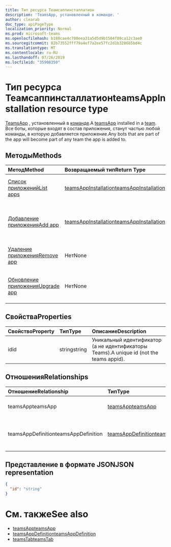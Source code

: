 ```yaml
---
title: Тип ресурса Теамсаппинсталлатион
description: 'TeamsApp, установленный в команде. '
author: clearab
doc_type: apiPageType
localization_priority: Normal
ms.prod: microsoft-teams
ms.openlocfilehash: b180cae4c700eea31a5d5d9b1504f09ca12c3ae0
ms.sourcegitcommit: 82b73552fff79a4ef7a2ee57fc2d1b3286b5bd4c
ms.translationtype: MT
ms.contentlocale: ru-RU
ms.lasthandoff: 07/26/2019
ms.locfileid: "35908350"
---
```

# <a name="teamsappinstallation-resource-type"></a><span data-ttu-id="5dd83-103">Тип ресурса Теамсаппинсталлатион</span><span class="sxs-lookup"><span data-stu-id="5dd83-103">teamsAppInstallation resource type</span></span>

<span data-ttu-id="5dd83-104">[TeamsApp](teamsapp.md) , установленный в [команде](team.md).</span><span class="sxs-lookup"><span data-stu-id="5dd83-104">A [teamsApp](teamsapp.md) installed in a [team](team.md).</span></span> <span data-ttu-id="5dd83-105">Все боты, которые входят в состав приложения, станут частью любой команды, в которую добавляется приложение.</span><span class="sxs-lookup"><span data-stu-id="5dd83-105">Any bots that are part of the app will become part of any team the app is added to.</span></span>

## <a name="methods"></a><span data-ttu-id="5dd83-106">Методы</span><span class="sxs-lookup"><span data-stu-id="5dd83-106">Methods</span></span>

| <span data-ttu-id="5dd83-107">Метод</span><span class="sxs-lookup"><span data-stu-id="5dd83-107">Method</span></span>       | <span data-ttu-id="5dd83-108">Возвращаемый тип</span><span class="sxs-lookup"><span data-stu-id="5dd83-108">Return Type</span></span>  |<span data-ttu-id="5dd83-109">Описание</span><span class="sxs-lookup"><span data-stu-id="5dd83-109">Description</span></span>|
|:---------------|:--------|:----------|
|[<span data-ttu-id="5dd83-110">Список приложений</span><span class="sxs-lookup"><span data-stu-id="5dd83-110">List apps</span></span>](../api/teamsappinstallation-list.md) | [<span data-ttu-id="5dd83-111">teamsAppInstallation</span><span class="sxs-lookup"><span data-stu-id="5dd83-111">teamsAppInstallation</span></span>](teamsappinstallation.md) | <span data-ttu-id="5dd83-112">Список приложений, установленных в команде.</span><span class="sxs-lookup"><span data-stu-id="5dd83-112">Lists apps installed in a team.</span></span>|
|[<span data-ttu-id="5dd83-113">Добавление приложения</span><span class="sxs-lookup"><span data-stu-id="5dd83-113">Add app</span></span>](../api/teamsappinstallation-add.md) | [<span data-ttu-id="5dd83-114">teamsAppInstallation</span><span class="sxs-lookup"><span data-stu-id="5dd83-114">teamsAppInstallation</span></span>](teamsappinstallation.md) | <span data-ttu-id="5dd83-115">Добавляет (устанавливает) приложение в команду.</span><span class="sxs-lookup"><span data-stu-id="5dd83-115">Adds (installs) an app to a team.</span></span>|
|[<span data-ttu-id="5dd83-116">Удаление приложения</span><span class="sxs-lookup"><span data-stu-id="5dd83-116">Remove app</span></span>](../api/teamsappinstallation-delete.md) | <span data-ttu-id="5dd83-117">Нет</span><span class="sxs-lookup"><span data-stu-id="5dd83-117">None</span></span> | <span data-ttu-id="5dd83-118">Удаляет приложение из команды.</span><span class="sxs-lookup"><span data-stu-id="5dd83-118">Removes (uninstalls) an app from a team.</span></span>|
|[<span data-ttu-id="5dd83-119">Обновление приложения</span><span class="sxs-lookup"><span data-stu-id="5dd83-119">Upgrade app</span></span>](../api/teamsappinstallation-upgrade.md) | <span data-ttu-id="5dd83-120">Нет</span><span class="sxs-lookup"><span data-stu-id="5dd83-120">None</span></span> | <span data-ttu-id="5dd83-121">Обновление до последней версии приложения.</span><span class="sxs-lookup"><span data-stu-id="5dd83-121">Upgrades to the latest version of the app.</span></span>|

## <a name="properties"></a><span data-ttu-id="5dd83-122">Свойства</span><span class="sxs-lookup"><span data-stu-id="5dd83-122">Properties</span></span>

| <span data-ttu-id="5dd83-123">Свойство</span><span class="sxs-lookup"><span data-stu-id="5dd83-123">Property</span></span>            | <span data-ttu-id="5dd83-124">Тип</span><span class="sxs-lookup"><span data-stu-id="5dd83-124">Type</span></span>     | <span data-ttu-id="5dd83-125">Описание</span><span class="sxs-lookup"><span data-stu-id="5dd83-125">Description</span></span> |
|:------------------- |:-------- |:----------- |
| <span data-ttu-id="5dd83-126">id</span><span class="sxs-lookup"><span data-stu-id="5dd83-126">id</span></span>                  | <span data-ttu-id="5dd83-127">string</span><span class="sxs-lookup"><span data-stu-id="5dd83-127">string</span></span>   | <span data-ttu-id="5dd83-128">Уникальный идентификатор (а не идентификаторы Teams).</span><span class="sxs-lookup"><span data-stu-id="5dd83-128">A unique id (not the teams appid).</span></span> |

## <a name="relationships"></a><span data-ttu-id="5dd83-129">Отношения</span><span class="sxs-lookup"><span data-stu-id="5dd83-129">Relationships</span></span>

| <span data-ttu-id="5dd83-130">Отношение</span><span class="sxs-lookup"><span data-stu-id="5dd83-130">Relationship</span></span>   | <span data-ttu-id="5dd83-131">Тип</span><span class="sxs-lookup"><span data-stu-id="5dd83-131">Type</span></span>    | <span data-ttu-id="5dd83-132">Описание</span><span class="sxs-lookup"><span data-stu-id="5dd83-132">Description</span></span> |
|:---------------|:--------|:----------|
|<span data-ttu-id="5dd83-133">teamsApp</span><span class="sxs-lookup"><span data-stu-id="5dd83-133">teamsApp</span></span>|[<span data-ttu-id="5dd83-134">teamsApp</span><span class="sxs-lookup"><span data-stu-id="5dd83-134">teamsApp</span></span>](teamsapp.md)| <span data-ttu-id="5dd83-135">Установленное приложение.</span><span class="sxs-lookup"><span data-stu-id="5dd83-135">The app that is installed.</span></span> |
|<span data-ttu-id="5dd83-136">teamsAppDefinition</span><span class="sxs-lookup"><span data-stu-id="5dd83-136">teamsAppDefinition</span></span>|[<span data-ttu-id="5dd83-137">teamsAppDefinition</span><span class="sxs-lookup"><span data-stu-id="5dd83-137">teamsAppDefinition</span></span>](teamsappdefinition.md)| <span data-ttu-id="5dd83-138">Сведения о данной версии приложения.</span><span class="sxs-lookup"><span data-stu-id="5dd83-138">The details of this version of the app.</span></span> |

## <a name="json-representation"></a><span data-ttu-id="5dd83-139">Представление в формате JSON</span><span class="sxs-lookup"><span data-stu-id="5dd83-139">JSON representation</span></span>

<!-- {
  "blockType": "resource",
  "@odata.type": "microsoft.graph.teamsAppInstallation",
  "baseType": "microsoft.graph.entity"
}-->

```json
{
  "id": "string"
}
```

# <a name="see-also"></a><span data-ttu-id="5dd83-140">См. также</span><span class="sxs-lookup"><span data-stu-id="5dd83-140">See also</span></span>

- [<span data-ttu-id="5dd83-141">teamsApp</span><span class="sxs-lookup"><span data-stu-id="5dd83-141">teamsApp</span></span>](teamsapp.md)
- [<span data-ttu-id="5dd83-142">teamsAppDefinition</span><span class="sxs-lookup"><span data-stu-id="5dd83-142">teamsAppDefinition</span></span>](teamsappdefinition.md)
- [<span data-ttu-id="5dd83-143">teamsTab</span><span class="sxs-lookup"><span data-stu-id="5dd83-143">teamsTab</span></span>](../resources/teamstab.md)

<!-- uuid: 8fcb5dbc-d5aa-4681-8e31-b001d5168d79
2015-10-25 14:57:30 UTC -->
<!-- {
  "type": "#page.annotation",
  "description": "teamsApp resource",
  "keywords": "",
  "section": "documentation",
  "tocPath": ""
}-->
